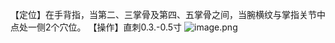【定位】在手背指，当第二、三掌骨及第四、五掌骨之间，当腕横纹与掌指关节中点处一侧2个穴位。 
【操作】直刺0.3.-0.5寸
![image.png](https://picgo18719498306.oss-cn-guangzhou.aliyuncs.com/20250424010608639.png)
